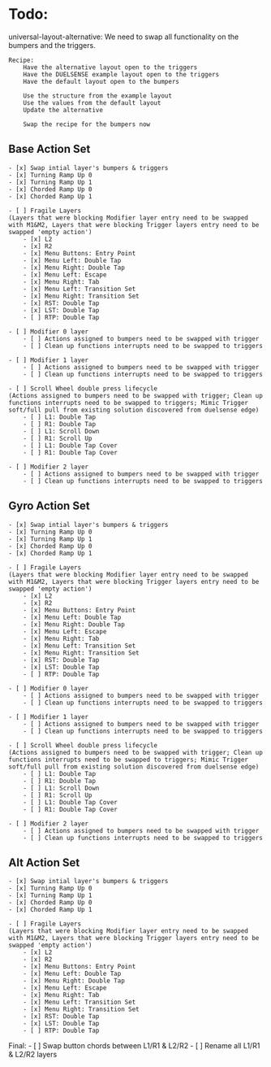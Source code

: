 # Todo:
universal-layout-alternative:
    We need to swap all functionality on the bumpers and the triggers.

    Recipe:
        Have the alternative layout open to the triggers
        Have the DUELSENSE example layout open to the triggers
        Have the default layout open to the bumpers

        Use the structure from the example layout
        Use the values from the default layout
        Update the alternative
        
        Swap the recipe for the bumpers now
    
## Base Action Set
    - [x] Swap intial layer's bumpers & triggers
    - [x] Turning Ramp Up 0
    - [x] Turning Ramp Up 1
    - [x] Chorded Ramp Up 0
    - [x] Chorded Ramp Up 1

    - [ ] Fragile Layers 
    (Layers that were blocking Modifier layer entry need to be swapped with M1&M2, Layers that were blocking Trigger layers entry need to be swapped 'empty action')
        - [x] L2
        - [x] R2
        - [x] Menu Buttons: Entry Point
        - [x] Menu Left: Double Tap
        - [x] Menu Right: Double Tap
        - [x] Menu Left: Escape
        - [x] Menu Right: Tab
        - [x] Menu Left: Transition Set
        - [x] Menu Right: Transition Set
        - [x] RST: Double Tap
        - [x] LST: Double Tap
        - [ ] RTP: Double Tap

    - [ ] Modifier 0 layer
        - [ ] Actions assigned to bumpers need to be swapped with trigger
        - [ ] Clean up functions interrupts need to be swapped to triggers

    - [ ] Modifier 1 layer
        - [ ] Actions assigned to bumpers need to be swapped with trigger
        - [ ] Clean up functions interrupts need to be swapped to triggers

    - [ ] Scroll Wheel double press lifecycle
    (Actions assigned to bumpers need to be swapped with trigger; Clean up functions interrupts need to be swapped to triggers; Mimic Trigger soft/full pull from existing solution discovered from duelsense edge)
        - [ ] L1: Double Tap
        - [ ] R1: Double Tap
        - [ ] L1: Scroll Down
        - [ ] R1: Scroll Up
        - [ ] L1: Double Tap Cover
        - [ ] R1: Double Tap Cover

    - [ ] Modifier 2 layer
        - [ ] Actions assigned to bumpers need to be swapped with trigger
        - [ ] Clean up functions interrupts need to be swapped to triggers

## Gyro Action Set
    - [x] Swap intial layer's bumpers & triggers
    - [x] Turning Ramp Up 0
    - [x] Turning Ramp Up 1
    - [x] Chorded Ramp Up 0
    - [x] Chorded Ramp Up 1

    - [ ] Fragile Layers 
    (Layers that were blocking Modifier layer entry need to be swapped with M1&M2, Layers that were blocking Trigger layers entry need to be swapped 'empty action')
        - [x] L2
        - [x] R2
        - [x] Menu Buttons: Entry Point
        - [x] Menu Left: Double Tap
        - [x] Menu Right: Double Tap
        - [x] Menu Left: Escape
        - [x] Menu Right: Tab
        - [x] Menu Left: Transition Set
        - [x] Menu Right: Transition Set
        - [x] RST: Double Tap
        - [x] LST: Double Tap
        - [ ] RTP: Double Tap

    - [ ] Modifier 0 layer
        - [ ] Actions assigned to bumpers need to be swapped with trigger
        - [ ] Clean up functions interrupts need to be swapped to triggers

    - [ ] Modifier 1 layer
        - [ ] Actions assigned to bumpers need to be swapped with trigger
        - [ ] Clean up functions interrupts need to be swapped to triggers

    - [ ] Scroll Wheel double press lifecycle
    (Actions assigned to bumpers need to be swapped with trigger; Clean up functions interrupts need to be swapped to triggers; Mimic Trigger soft/full pull from existing solution discovered from duelsense edge)
        - [ ] L1: Double Tap
        - [ ] R1: Double Tap
        - [ ] L1: Scroll Down
        - [ ] R1: Scroll Up
        - [ ] L1: Double Tap Cover
        - [ ] R1: Double Tap Cover

    - [ ] Modifier 2 layer
        - [ ] Actions assigned to bumpers need to be swapped with trigger
        - [ ] Clean up functions interrupts need to be swapped to triggers

## Alt Action Set
    - [x] Swap intial layer's bumpers & triggers
    - [x] Turning Ramp Up 0
    - [x] Turning Ramp Up 1
    - [x] Chorded Ramp Up 0
    - [x] Chorded Ramp Up 1

    - [ ] Fragile Layers 
    (Layers that were blocking Modifier layer entry need to be swapped with M1&M2, Layers that were blocking Trigger layers entry need to be swapped 'empty action')
        - [x] L2
        - [x] R2
        - [x] Menu Buttons: Entry Point
        - [x] Menu Left: Double Tap
        - [x] Menu Right: Double Tap
        - [x] Menu Left: Escape
        - [x] Menu Right: Tab
        - [x] Menu Left: Transition Set
        - [x] Menu Right: Transition Set
        - [x] RST: Double Tap
        - [x] LST: Double Tap
        - [ ] RTP: Double Tap

Final: 
    - [ ] Swap button chords between L1/R1 & L2/R2
    - [ ] Rename all L1/R1 & L2/R2 layers